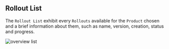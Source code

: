 ## Rollout List

The `Rollout List` exhibit every `Rollouts` available for the `Product` chosen and a brief information about them, such as name, version, creation, status and progress.

![overview list](/img/Dashboard/overviewList.png)
